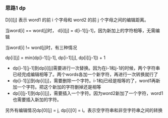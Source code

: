 ### 思路1 dp

D[i][j] 表示 word1 的前 i 个字母和 word2 的前 j 个字母之间的编辑距离。

当word[i] == word[j]时，
d[i][j] = d[i-1][j-1]，因为新加上的字符相等，无需编辑

当word[i] != word[j]时，有三种情况

dp[i][j] = min(dp[i-1][j-1], dp[i-1][j], dp[i][j-1]) + 1

- dp[i-1][j-1]到dp[i][j]需要进行一次替换。因为在i-1和j-1的时候，两个字符串已经完成编辑相等了。两个words各加一个新字符，再进行一次转换就行了
- dp[i-1][j]到dp[i][j]，需要删除一个字符。i-1和j已经是相等的了，word1再新加一个字符。把这个新加的字符删掉还是相等
- dp[i][j-1]到dp[i][j]，需要插入一个字符。因为word2新加了一个字符，word1也需要插入新加的字符。

另外有编辑情况dp[0][j] = j, dp[i][0] = i。表示空字符串和非空字符串之间的转换
